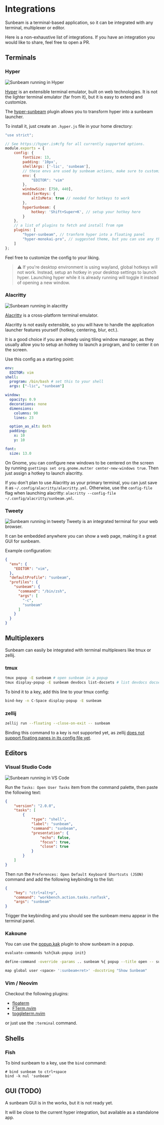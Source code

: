 # Integrations

Sunbeam is a terminal-based application, so it can be integrated with any terminal, multiplexer or editor.

Here is a non-exhaustive list of integrations. If you have an integration you would like to share, feel free to open a PR.

## Terminals

### Hyper

![Sunbeam running in Hyper](./../../assets/hyper.jpeg)

[Hyper](https://hyper.is/) is an extensible terminal emulator, built on web technologies.
It is not the lighter terminal emulator (far from it), but it is easy to extend and customize.

The [hyper-sunbeam](https://npm.js/hyper-sunbeam) plugin allows you to transform hyper into a sunbeam launcher.

To install it, just create an `.hyper.js` file in your home directory:

```js
"use strict";

// See https://hyper.is#cfg for all currently supported options.
module.exports = {
    config: {
        fontSize: 13,
        padding: '10px',
        shellArgs: ['-lic', 'sunbeam'],
        // these envs are used by sunbeam actions, make sure to customize them if needed
        env: {
            "EDITOR": "vim"
        },
        windowSize: [750, 440],
        modifierKeys: {
            altIsMeta: true // needed for hotkeys to work
        },
        hyperSunbeam: {
            hotkey: 'Shift+Super+K', // setup your hotkey here
        }
    },
    // a list of plugins to fetch and install from npm
    plugins: [
        "hyper-sunbeam", // tranform hyper into a floating panel
        "hyper-monokai-pro", // suggested theme, but you can use any theme you want
    ]
};
```

Feel free to customize the config to your liking.

> ⚠️
> If you're desktop environment is using wayland, global hotkeys will not work. Instead, setup an hotkey in your desktop settings to launch hyper. Launching hyper while it is already running will toggle it instead of opening a new window.

### Alacritty

![Sunbeam running in alacritty](./../../assets/alacritty.jpeg)

[Alacritty](https://github.com/alacritty/alacritty) is a cross-platform terminal emulator.

Alacritty is not easily extensible, so you will have to handle the application launcher features yourself (hotkey, centering, blur, ect.).

It is a good choice if you are already using tiling window manager, as they usually allow you to setup an hotkey to launch a program, and to center it on the screen.

Use this config as a starting point:

```yml
env:
  EDITOR: vim
shell:
  program: /bin/bash # set this to your shell
  args: ["-lic", "sunbeam"]

window:
  opacity: 0.9
  decorations: none
  dimensions:
    columns: 90
    lines: 23

  option_as_alt: Both
  padding:
    x: 10
    y: 10

font:
  size: 13.0
```

On Gnome, you can configure new windows to be centered on the screen by running `gsettings set org.gnome.mutter center-new-windows true`. Then just assign a hotkey to launch alacritty.

If you don't plan to use Alacritty as your primary terminal, you can just save it as `~/.config/alacritty/alacritty.yml`.
Otherwise, use the `config-file` flag when launching alacritty: `alacritty --config-file ~/.config/alacritty/sunbeam.yml`.

### Tweety

![Sunbeam running in tweety](./../../assets/tweety.jpeg)
Tweety is an integrated terminal for your web browser.

It can be embedded anywhere you can show a web page, making it a great GUI for sunbeam.

Example configuration:

```json
{
  "env": {
    "EDITOR": "vim",
  },
  "defaultProfile": "sunbeam",
  "profiles": {
    "sunbeam": {
      "command": "/bin/zsh",
      "args": [
        "-c",
        "sunbeam"
      ]
    }
  }
}
```

## Multiplexers

Sunbeam can easily be integrated with terminal multiplexers like tmux or zellij.

### tmux

```sh
tmux popup -E sunbeam # open sunbeam in a popup
tmux display-popup -E sunbeam devdocs list-docsets # list devdocs docsets in a popup
```

To bind it to a key, add this line to your tmux config:

```sh
bind-key -n C-Space display-popup -E sunbeam
```

### zellij

```sh
zellij run --floating --close-on-exit -- sunbeam
```

Binding this command to a key is not supported yet, as zellij [does not support floating panes in its config file yet](https://github.com/zellij-org/zellij/discussions/2518).

## Editors

### Visual Studio Code

![Sunbeam running in VS Code](./../../assets/vscode.png)

Run the `Tasks: Open User Tasks` item from the command palette, then paste the following text:

```json
{
    "version": "2.0.0",
    "tasks": [
        {
            "type": "shell",
            "label": "sunbeam",
            "command": "sunbeam",
            "presentation": {
                "echo": false,
                "focus": true,
                "close": true
            }
        }
    ]
}
```

Then run the `Preferences: Open Default Keyboard Shortcuts (JSON)` command and add the following keybinding to the list:

```json
{
    "key": "ctrl+alt+p",
    "command": "workbench.action.tasks.runTask",
    "args": "sunbeam"
}
```

Trigger the keybinding and you should see the sunbeam menu appear in the terminal panel.

### Kakoune

You can use the [popup.kak](https://github.com/enricozb/popup.kak) plugin to show sunbeam in a popup.

```sh
evaluate-commands %sh{kak-popup init}

define-command -override -params .. sunbeam %{ popup --title open -- sunbeam %arg{@} }

map global user <space> ':sunbeam<ret>' -docstring "Show Sunbeam"
```

### Vim / Neovim

Checkout the following plugins:

- [floaterm](https://github.com/voldikss/vim-floaterm)
- [FTerm.nvim](https://github.com/numToStr/FTerm.nvim)
- [toggleterm.nvim](https://github.com/akinsho/toggleterm.nvim)

or just use the `:terminal` command.

## Shells

### Fish

To bind sunbeam to a key, use the `bind` command:

```fish
# bind sunbeam to ctrl+space
bind -k nul 'sunbeam'
```

## GUI (TODO)

A sunbeam GUI is in the works, but it is not ready yet.

It will be close to the current hyper integration, but available as a standalone app.
